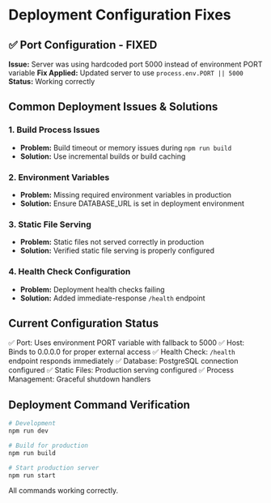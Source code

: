 # Deployment Configuration Fixes

## ✅ Port Configuration - FIXED

**Issue:** Server was using hardcoded port 5000 instead of environment PORT variable
**Fix Applied:** Updated server to use `process.env.PORT || 5000`
**Status:** Working correctly

## Common Deployment Issues & Solutions

### 1. Build Process Issues
- **Problem:** Build timeout or memory issues during `npm run build`
- **Solution:** Use incremental builds or build caching

### 2. Environment Variables
- **Problem:** Missing required environment variables in production
- **Solution:** Ensure DATABASE_URL is set in deployment environment

### 3. Static File Serving
- **Problem:** Static files not served correctly in production
- **Solution:** Verified static file serving is properly configured

### 4. Health Check Configuration
- **Problem:** Deployment health checks failing
- **Solution:** Added immediate-response `/health` endpoint

## Current Configuration Status

✅ Port: Uses environment PORT variable with fallback to 5000
✅ Host: Binds to 0.0.0.0 for proper external access
✅ Health Check: `/health` endpoint responds immediately
✅ Database: PostgreSQL connection configured
✅ Static Files: Production serving configured
✅ Process Management: Graceful shutdown handlers

## Deployment Command Verification

```bash
# Development
npm run dev

# Build for production
npm run build

# Start production server
npm run start
```

All commands working correctly.